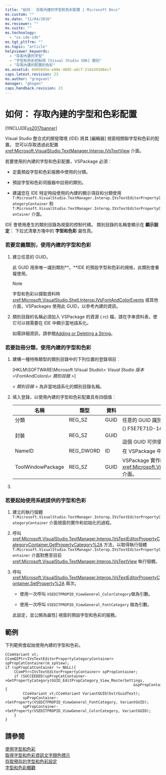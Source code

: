 ```yaml
---
title: "如何︰ 存取內建的字型和色彩配置 | Microsoft Docs"
ms.custom: ""
ms.date: "11/04/2016"
ms.reviewer: ""
ms.suite: ""
ms.technology: 
  - "vs-ide-sdk"
ms.tgt_pltfrm: ""
ms.topic: "article"
helpviewer_keywords: 
  - "存取內建的字型"
  - "字型和色彩控制項 [Visual Studio SDK] 類別"
  - "存取內建的配置的色彩"
ms.assetid: 6905845e-e88e-4805-adcf-21da39108ec7
caps.latest.revision: 23
ms.author: "gregvanl"
manager: "ghogen"
caps.handback.revision: 23
---
```

# 如何︰ 存取內建的字型和色彩配置
[!INCLUDE[vs2017banner](../code-quality/includes/vs2017banner.md)]

Visual Studio 整合式的開發環境 \(IDE\) 將其 \[編輯器\] 視窗相關聯字型和色彩的配置。 您可以存取透過此配置 <xref:Microsoft.VisualStudio.TextManager.Interop.IVsTextView> 介面。  
  
 若要使用的內建的字型和色彩配置，VSPackage 必須︰  
  
-   定義預設字型和色彩服務中使用的分類。  
  
-   預設字型和色彩伺服器中註冊的類別。  
  
-   建議您在 IDE 特定時段使用的內建的顯示項目和分類使用 `T:Microsoft.VisualStudio.TextManager.Interop.IVsTextEditorPropertyCategoryContainer` 和 `T:Microsoft.VisualStudio.TextManager.Interop.IVsTextEditorPropertyContainer` 介面。  
  
 IDE 會使用產生的類別目錄為視窗的控制代碼。 類別目錄的名稱會顯示在 **顯示設定︰** 下拉式清單方塊中的 **字型和色彩** 屬性頁。  
  
### 若要定義類別，使用內建的字型和色彩  
  
1.  建立任意的 GUID。  
  
     此 GUID 用來唯一識別類別**。**IDE 的預設字型和色彩的規格，此類別會重複使用。  
  
    > [!NOTE]
    >  字型和色彩以擷取資料時 <xref:Microsoft.VisualStudio.Shell.Interop.IVsFontAndColorEvents> 或其他介面，VSPackages 使用此 GUID，以參考內建的資訊。  
  
2.  類別目錄的名稱必須加入 VSPackage 的資源 \(.rc\) 檔，請在字串資料表，使它可以視需要在 IDE 中顯示當地語系化。  
  
     如需詳細資訊，請參閱[Adding or Deleting a String](/visual-cpp/windows/adding-or-deleting-a-string)。  
  
### 若要註冊分類，使用內建的字型和色彩  
  
1.  建構一種特殊類型的類別目錄中的下列位置的登錄項目︰  
  
     \[HKLM\\SOFTWARE\\Microsoft \\Visual Studio\\*\< Visual Studio 版本 \>*\\FontAndColors\\*\< 類別目錄 \>*\]  
  
     *\< 類別目錄 \>* 為非當地語系化的類別目錄名稱。  
  
2.  填入登錄，以使用內建的字型和色彩配置具有四個值︰  
  
    |名稱|類型|資料|描述|  
    |--------|--------|--------|--------|  
    |分類|REG\_SZ|GUID|任意的 GUID 識別的類別，其中包含內建的字型和色彩配置。|  
    |封裝|REG\_SZ|GUID|{} F5E7E71D\-1401\-11D1\-883B\-0000F87579D2<br /><br /> 這個 GUID 可供使用的預設字型和色彩設定的所有 Vspackage。|  
    |NameID|REG\_DWORD|ID|在 VSPackage 中可當地語系化的分類名稱的資源識別碼。|  
    |ToolWindowPackage|REG\_SZ|GUID|VSPackage 實作的 GUID <xref:Microsoft.VisualStudio.TextManager.Interop.IVsTextView> 介面。|  
  
3.  
  
### 若要起始使用系統提供的字型和色彩  
  
1.  建立的執行個體 `T:Microsoft.VisualStudio.TextManager.Interop.IVsTextEditorPropertyCategoryContainer` 介面視窗的實作和初始化的過程。  
  
2.  呼叫 <xref:Microsoft.VisualStudio.TextManager.Interop.IVsTextEditorPropertyCategoryContainer.GetPropertyCategory%2A> 方法，以取得執行個體 `T:Microsoft.VisualStudio.TextManager.Interop.IVsTextEditorPropertyContainer` 介面對應至目前 <xref:Microsoft.VisualStudio.TextManager.Interop.IVsTextView> 執行個體。  
  
3.  呼叫 <xref:Microsoft.VisualStudio.TextManager.Interop.IVsTextEditorPropertyContainer.SetProperty%2A> 兩次。  
  
    -   使用一次呼叫 `VSEDITPROPID_ViewGeneral_ColorCategory`做為引數。  
  
    -   使用一次呼叫 `VSEDITPROPID_ViewGeneral_FontCategory` 做為引數。  
  
     此設定，並公開為屬性\] 視窗的預設字型和色彩的服務。  
  
## 範例  
 下列範例會起始使用內建的字型和色彩。  
  
```  
CComVariant vt;  
CComQIPtr<IVsTextEditorPropertyCategoryContainer> spPropCatContainer(m_spView);  
if (spPropCatContainer != NULL){  
    CComPtr<IVsTextEditorPropertyContainer> spPropContainer;  
    if (SUCCEEDED(spPropCatContainer->GetPropertyCategory(GUID_EditPropCategory_View_MasterSettings,   
                                                          &spPropContainer))){  
        CComVariant vt;CComVariant VariantGUID(bstrGuidText);  
        spPropContainer->SetProperty(VSEDITPROPID_ViewGeneral_FontCategory, VariantGUID);  
        spPropContainer->SetProperty(VSEDITPROPID_ViewGeneral_ColorCategory, VariantGUID);  
    }  
}  
```  
  
## 請參閱  
 [使用字型和色彩](../extensibility/using-fonts-and-colors.md)   
 [取得字型和色彩資訊文字顏色標示](../extensibility/getting-font-and-color-information-for-text-colorization.md)   
 [存取預存的字型和色彩設定](../extensibility/accessing-stored-font-and-color-settings.md)   
 [字型和色彩概觀](../extensibility/font-and-color-overview.md)
